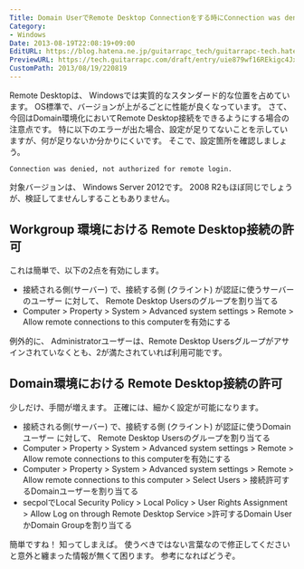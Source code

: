 ```yaml
---
Title: Domain UserでRemote Desktop Connectionをする時にConnection was denied, not authorized
Category:
- Windows
Date: 2013-08-19T22:08:19+09:00
EditURL: https://blog.hatena.ne.jp/guitarrapc_tech/guitarrapc-tech.hatenablog.com/atom/entry/6802418398340960027
PreviewURL: https://tech.guitarrapc.com/draft/entry/uie879wf16REkigc4Jxgf0MCBWc
CustomPath: 2013/08/19/220819
---
```


<!--
Date: 2013-08-19T22:08:19+09:00
URL: https://tech.guitarrapc.com/entry/2013/08/19/220819
-->

Remote Desktopは、 Windowsでは実質的なスタンダード的な位置を占めています。 OS標準で、バージョンが上がるごとに性能が良くなっています。 さて、今回はDomain環境化においてRemote Desktop接続をできるようにする場合の注意点です。
特に以下のエラーが出た場合、設定が足りてないことを示していますが、何が足りないか分かりにくいです。 そこで、設定箇所を確認しましょう。

```
Connection was denied, not authorized for remote login.
```

対象バージョンは、 Windows Server 2012です。 2008 R2もほぼ同じでしょうが、検証してませんしすることもありません。

## Workgroup 環境における Remote Desktop接続の許可

これは簡単で、以下の2点を有効にします。

- 接続される側(サーバー) で、接続する側 (クライント) が認証に使うサーバーのユーザー に対して、 Remote Desktop Usersのグループを割り当てる
- Computer > Property > System > Advanced system settings > Remote > Allow remote connections to this computerを有効にする

例外的に、 Administratorユーザーは、Remote Desktop Usersグループがアサインされていなくとも、2が満たされていれば利用可能です。

## Domain環境における Remote Desktop接続の許可

少しだけ、手間が増えます。 正確には、細かく設定が可能になります。

- 接続される側(サーバー) で、接続する側 (クライント) が認証に使うDomainユーザー に対して、 Remote Desktop Usersのグループを割り当てる
- Computer > Property > System > Advanced system settings > Remote > Allow remote connections to this computerを有効にする
- Computer > Property > System > Advanced system settings > Remote > Allow remote connections to this computer > Select Users > 接続許可するDomainユーザーを割り当てる
- secpolでLocal Security Policy > Local Policy > User Rights Assignment > Allow Log on through Remote Desktop Service >許可するDomain UserかDomain Groupを割り当てる

簡単ですね！ 知ってしまえば。 使うべきではない言葉なので修正してくださいと意外と纏まった情報が無くて困ります。 参考になればどうぞ。
